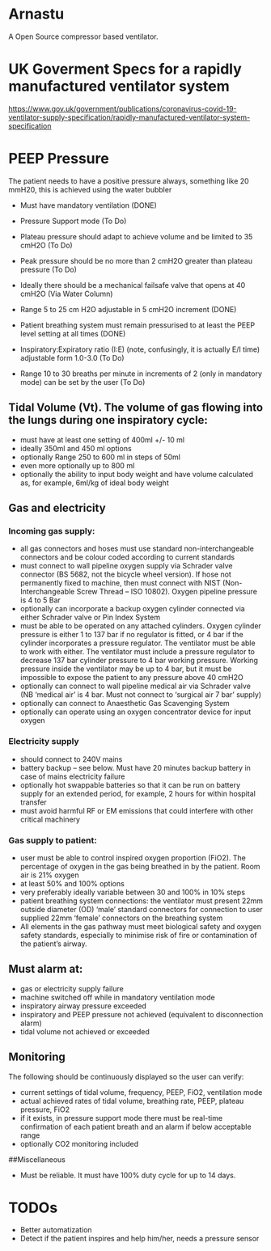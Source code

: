 # Arnastu

A Open Source compressor based ventilator.

# UK Goverment Specs for a rapidly manufactured ventilator system

https://www.gov.uk/government/publications/coronavirus-covid-19-ventilator-supply-specification/rapidly-manufactured-ventilator-system-specification

# PEEP Pressure

The patient needs to have a positive pressure always, something like 20 mmH20, this is achieved using the water bubbler

* Must have mandatory ventilation (DONE)
* Pressure Support mode (To Do)

* Plateau pressure should adapt to achieve volume and be limited to 35 cmH2O (To Do)
* Peak pressure should be no more than 2 cmH2O greater than plateau pressure (To Do)
* Ideally there should be a mechanical failsafe valve that opens at 40 cmH2O (Via Water Column)

* Range 5 to 25 cm H2O adjustable in 5 cmH2O increment (DONE)
* Patient breathing system must remain pressurised to at least the PEEP level setting at all times (DONE)

* Inspiratory:Expiratory ratio (I:E) (note, confusingly, it is actually E/I time) adjustable form 1.0-3.0 (To Do)

* Range 10 to 30 breaths per minute in increments of 2 (only in mandatory mode) can be set by the user (To Do)

## Tidal Volume (Vt). The volume of gas flowing into the lungs during one inspiratory cycle:

* must have at least one setting of 400ml +/- 10 ml
* ideally 350ml and 450 ml options
* optionally Range 250 to 600 ml in steps of 50ml
* even more optionally up to 800 ml
* optionally the ability to input body weight and have volume calculated as, for example, 6ml/kg of ideal body weight

## Gas and electricity

### Incoming gas supply:

* all gas connectors and hoses must use standard non-interchangeable connectors and be colour coded according to current standards
* must connect to wall pipeline oxygen supply via Schrader valve connector (BS 5682, not the bicycle wheel version). If hose not permanently fixed to machine, then must connect with NIST (Non-Interchangeable Screw Thread – ISO 10802). Oxygen pipeline pressure is 4 to 5 Bar
* optionally can incorporate a backup oxygen cylinder connected via either Schrader valve or Pin Index System
* must be able to be operated on any attached cylinders. Oxygen cylinder pressure is either 1 to 137 bar if no regulator is fitted, or 4 bar if the cylinder incorporates a pressure regulator. The ventilator must be able to work with either. The ventilator must include a pressure regulator to decrease 137 bar cylinder pressure to 4 bar working pressure. Working pressure inside the ventilator may be up to 4 bar, but it must be impossible to expose the patient to any pressure above 40 cmH2O
* optionally can connect to wall pipeline medical air via Schrader valve (NB ‘medical air’ is 4 bar. Must not connect to ‘surgical air 7 bar’ supply)
* optionally can connect to Anaesthetic Gas Scavenging System
* optionally can operate using an oxygen concentrator device for input oxygen


### Electricity supply

* should connect to 240V mains
* battery backup – see below. Must have 20 minutes backup battery in case of mains electricity failure
* optionally hot swappable batteries so that it can be run on battery supply for an extended period, for example, 2 hours for within hospital transfer
* must avoid harmful RF or EM emissions that could interfere with other critical machinery

### Gas supply to patient:

* user must be able to control inspired oxygen proportion (FiO2). The percentage of oxygen in the gas being breathed in by the patient. Room air is 21% oxygen
* at least 50% and 100% options
* very preferably ideally variable between 30 and 100% in 10% steps
* patient breathing system connections: the ventilator must present 22mm outside diameter (OD) ‘male’ standard connectors for connection to user supplied 22mm ‘female’ connectors on the breathing system
* All elements in the gas pathway must meet biological safety and oxygen safety standards, especially to minimise risk of fire or contamination of the patient’s airway.


## Must alarm at:

* gas or electricity supply failure
* machine switched off while in mandatory ventilation mode
* inspiratory airway pressure exceeded
* inspiratory and PEEP pressure not achieved (equivalent to disconnection alarm)
* tidal volume not achieved or exceeded

## Monitoring
The following should be continuously displayed so the user can verify:

* current settings of tidal volume, frequency, PEEP, FiO2, ventilation mode
* actual achieved rates of tidal volume, breathing rate, PEEP, plateau pressure, FiO2
* if it exists, in pressure support mode there must be real-time confirmation of each patient breath and an alarm if below acceptable range
* optionally CO2 monitoring included

##Miscellaneous
* Must be reliable. It must have 100% duty cycle for up to 14 days.

# TODOs

* Better automatization
* Detect if the patient inspires and help him/her, needs a pressure sensor
